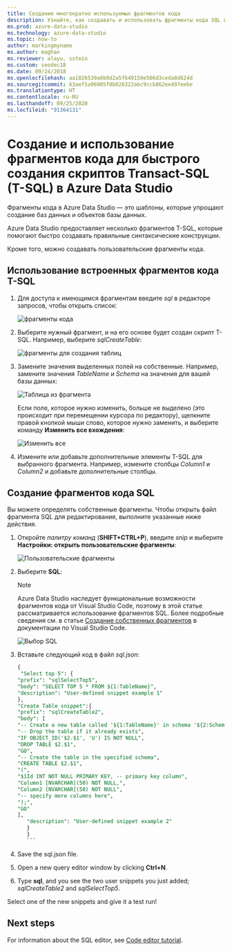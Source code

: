 ```yaml
---
title: Создание многократно используемых фрагментов кода
description: Узнайте, как создавать и использовать фрагменты кода SQL в Azure Data Studio, чтобы упростить создание баз данных и объектов баз данных.
ms.prod: azure-data-studio
ms.technology: azure-data-studio
ms.topic: how-to
author: markingmyname
ms.author: maghan
ms.reviewer: alayu, sstein
ms.custom: seodec18
ms.date: 09/24/2018
ms.openlocfilehash: aa1826539a6b9d2a5f649159e566d3ceda8d624d
ms.sourcegitcommit: 63aef5a96905f0b026322abc9ccb862ee497eebe
ms.translationtype: HT
ms.contentlocale: ru-RU
ms.lasthandoff: 09/25/2020
ms.locfileid: "91364131"
---
```

# <a name="create-and-use-code-snippets-to-quickly-create-transact-sql-t-sql-scripts-in-azure-data-studio"></a>Создание и использование фрагментов кода для быстрого создания скриптов Transact-SQL (T-SQL) в Azure Data Studio

Фрагменты кода в Azure Data Studio — это шаблоны, которые упрощают создание баз данных и объектов базы данных. 

Azure Data Studio предоставляет несколько фрагментов T-SQL, которые помогают быстро создавать правильные синтаксические конструкции. 

Кроме того, можно создавать пользовательские фрагменты кода.

## <a name="using-built-in-t-sql-code-snippets"></a>Использование встроенных фрагментов кода T-SQL

1. Для доступа к имеющимся фрагментам введите *sql* в редакторе запросов, чтобы открыть список:

   ![фрагменты кода](media/code-snippets/sql-snippets.png)

2. Выберите нужный фрагмент, и на его основе будет создан скрипт T-SQL. Например, выберите *sqlCreateTable*:

   ![фрагменты для создания таблиц](media/code-snippets/create-table.png)

3. Замените значения выделенных полей на собственные. Например, замените значения *TableName* и *Schema* на значения для вашей базы данных:

   ![Таблица из фрагмента](media/code-snippets/table-from-snippet.png)

   Если поле, которое нужно изменить, больше не выделено (это происходит при перемещении курсора по редактору), щелкните правой кнопкой мыши слово, которое нужно заменить, и выберите команду **Изменить все вхождения**:

   ![Изменить все](media/code-snippets/change-all.png)

4. Измените или добавьте дополнительные элементы T-SQL для выбранного фрагмента. Например, измените столбцы *Column1* и *Column2* и добавьте дополнительные столбцы.

## <a name="creating-sql-code-snippets"></a>Создание фрагментов кода SQL

Вы можете определять собственные фрагменты. Чтобы открыть файл фрагмента SQL для редактирования, выполните указанные ниже действия.

1. Откройте *палитру команд* (**SHIFT+CTRL+P**), введите *snip* и выберите **Настройки: открыть пользовательские фрагменты**:

   ![Пользовательские фрагменты](media/code-snippets/user-snippets.png)

2. Выберите **SQL**:

   > [!NOTE]
   > Azure Data Studio наследует функциональные возможности фрагментов кода от Visual Studio Code, поэтому в этой статье рассматривается использование фрагментов SQL. Более подробные сведения см. в статье [Создание собственных фрагментов](https://code.visualstudio.com/docs/editor/userdefinedsnippets) в документации по Visual Studio Code. 

   ![Выбор SQL](media/code-snippets/select-sql.png)

3. Вставьте следующий код в файл *sql.json*:

    ```sql
    {
     "Select top 5": {
    "prefix": "sqlSelectTop5",
    "body": "SELECT TOP 5 * FROM ${1:TableName}",
    "description": "User-defined snippet example 1"
    },
    "Create Table snippet":{
    "prefix": "sqlCreateTable2",
    "body": [
    "-- Create a new table called '${1:TableName}' in schema '${2:SchemaName}'",
    "-- Drop the table if it already exists",
    "IF OBJECT_ID('$2.$1', 'U') IS NOT NULL",
    "DROP TABLE $2.$1",
    "GO",
    "-- Create the table in the specified schema",
    "CREATE TABLE $2.$1",
    "(",
    "$1Id INT NOT NULL PRIMARY KEY, -- primary key column",
    "Column1 [NVARCHAR](50) NOT NULL,",
    "Column2 [NVARCHAR](50) NOT NULL",
    "-- specify more columns here",
    ");",
    "GO"
    ],
       "description": "User-defined snippet example 2"
       }
       }
       ```

4. Save the sql.json file.

5. Open a new query editor window by clicking **Ctrl+N**.

6. Type **sql**, and you see the two user snippets you just added; *sqlCreateTable2* and *sqlSelectTop5*.

Select one of the new snippets and give it a test run!

## Next steps

For information about the SQL editor, see [Code editor tutorial](tutorial-sql-editor.md).

